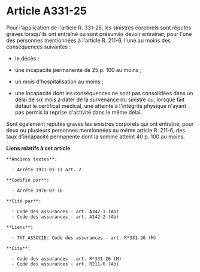 # Article A331-25

Pour l'application de l'article R. 331-26, les sinistres corporels sont réputés graves lorsqu'ils ont entraîné ou sont
présumés devoir entraîner, pour l'une des personnes mentionnées à l'article R. 211-6, l'une au moins des conséquences
suivantes :

- le décès ;

- une incapacité permanente de 25 p. 100 au moins ;

- un mois d'hospitalisation au moins ;

- une incapacité dont les conséquences ne sont pas consolidées dans un délai de six mois à dater de la survenance du sinistre
ou, lorsque fait défaut le certificat médical, une atteinte à l'intégrité physique n'ayant pas permis la reprise d'activité
dans le même délai.

Sont également réputés graves les sinistres corporels qui ont entraîné, pour deux ou plusieurs personnes mentionnées au même
article R. 211-6, des taux d'incapacité permanente dont la somme atteint 40 p. 100 au moins.

**Liens relatifs à cet article**

	**Anciens textes**:

	  - Arrêté 1971-01-11 art. 2

	**Codifié par**:

	  - Arrêté 1976-07-16

	**Cité par**:

	  - Code des assurances - art. A342-1 (Ab)
	  - Code des assurances - art. A342-2 (Ab)

	**Liens**:

	  - TXT_ASSOCIE: Code des assurances - art. R*331-26 (M)

	**Cite**:

	  - Code des assurances - art. R*331-26 (M)
	  - Code des assurances - art. R211-6 (Ab)
